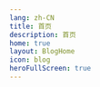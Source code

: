 ```yaml
---
lang: zh-CN
title: 首页
description: 首页
home: true
layout: BlogHome
icon: blog
heroFullScreen: true
---
```

